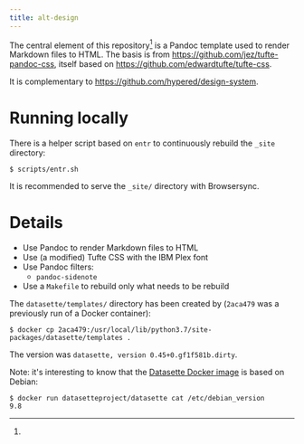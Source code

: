 ```yaml
---
title: alt-design
---
```


<section>

The central element of this repository[^compl] is a Pandoc template used to
render Markdown files to HTML. The basis is from
https://github.com/jez/tufte-pandoc-css, itself based on
https://github.com/edwardtufte/tufte-css.

[^compl]:
  It is complementary to https://github.com/hypered/design-system.

</section>


# Running locally

There is a helper script based on `entr` to continuously rebuild the `_site`
directory:

```
$ scripts/entr.sh
```

It is recommended to serve the `_site/` directory with Browsersync.


# Details

- Use Pandoc to render Markdown files to HTML
- Use (a modified) Tufte CSS with the IBM Plex font
- Use Pandoc filters:
   - `pandoc-sidenote`
- Use a `Makefile` to rebuild only what needs to be rebuild

The `datasette/templates/` directory has been created by (`2aca479` was a
previously run of a Docker container):

```
$ docker cp 2aca479:/usr/local/lib/python3.7/site-packages/datasette/templates .
```

The version was `datasette, version 0.45+0.gf1f581b.dirty`.

Note: it's interesting to know that the [Datasette Docker
image](https://github.com/simonw/datasette/blob/master/Dockerfile) is based on
Debian:

```
$ docker run datasetteproject/datasette cat /etc/debian_version
9.8
```
